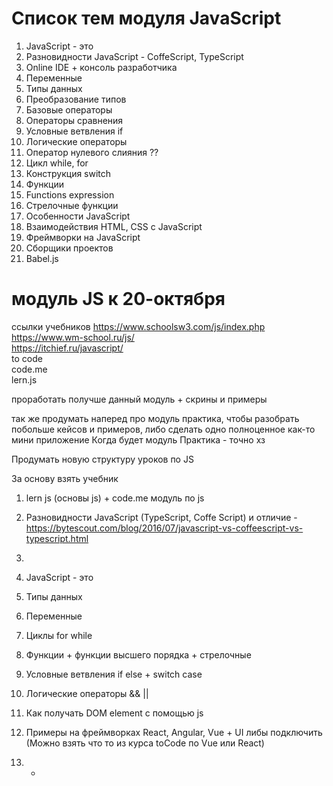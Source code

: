 # Список тем модуля JavaScript

1. JavaScript - это
2. Разновидности JavaScript - CoffeScript, TypeScript 
3. Online IDE + консоль разработчика
4. Переменные
5. Типы данных
6. Преобразование типов
7. Базовые операторы
8. Операторы сравнения
9. Условные ветвления if
10. Логические операторы
11. Оператор нулевого слияния ??
12. Цикл while, for
13. Конструкция switch
14. Функции
15. Functions expression
16. Стрелочные функции
17. Особенности JavaScript
18. Взаимодействия HTML, CSS с JavaScript
19. Фреймворки на JavaScript
20. Сборщики проектов
21. Babel.js


# модуль JS к 20-октября

ссылки учебников https://www.schoolsw3.com/js/index.php <br/>
https://www.wm-school.ru/js/ <br/>
https://itchief.ru/javascript/ <br/>
to code <br/>
code.me <br/>
lern.js <br/>

проработать получше данный модуль + скрины и примеры

так же продумать наперед про модуль практика, чтобы разобрать побольше кейсов и примеров, либо сделать одно полноценное как-то мини приложение
Когда будет модуль Практика - точно хз

Продумать новую структуру уроков по JS 


За основу взять учебник
1. lern js (основы js) + code.me модуль по js

1. Разновидности JavaScript (TypeScript, Coffe Script) и отличие - https://bytescout.com/blog/2016/07/javascript-vs-coffeescript-vs-typescript.html
2. 
3. JavaScript - это
4. Типы данных
5. Переменные
6. Циклы for while
7. Функции + функции высшего порядка + стрелочные
8. Условные ветвления if else + switch case
9. Логические операторы && || 
10. Как получать DOM element с помощью js
11. Примеры на фреймворках React, Angular, Vue + UI либы подключить (Можно взять что то из курса toCode по Vue или React)
12. -
